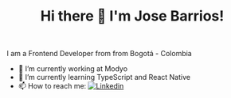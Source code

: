 <h1 align="center">Hi there 👋 I'm Jose Barrios!</h1>
<br/>
<p>I am a Frontend Developer from from Bogotá - Colombia</p>

- 🔭 I’m currently working at Modyo
- 🌱 I’m currently learning TypeScript and React Native
- 📫 How to reach me: [![Linkedin](https://img.shields.io/badge/-jbarriospd-blue?style=flat-square&logo=Linkedin&logoColor=white&link=https://www.linkedin.com/in/miguemartelo/)](https://www.linkedin.com/in/jbarriospd/) 

